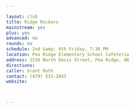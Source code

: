 ```yaml
---

layout: club
title: Ridge Rockers
mainstream: yes
plus: yes
advanced: no
rounds: no
schedule: 2nd &amp; 4th Friday, 7:30 PM
location: Pea Ridge Elementary School Cafeteria
address: 1536 North Davis Street, Pea Ridge, AR
directions: 
caller: Grant Roth
contact: (479) 531-2043
website: 



---
```


